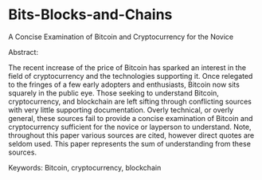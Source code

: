 # Bits-Blocks-and-Chains
A Concise Examination of Bitcoin and Cryptocurrency for the Novice


Abstract:

The recent increase of the price of Bitcoin has sparked an interest in the field of cryptocurrency and the technologies supporting it. Once relegated to the fringes of a few early adopters and enthusiasts, Bitcoin now sits squarely in the public eye. Those seeking to understand Bitcoin, cryptocurrency, and blockchain are left sifting through conflicting sources with very little supporting documentation. Overly technical, or overly general, these sources fail to provide a concise examination of Bitcoin and cryptocurrency sufficient for the novice or layperson to understand. 
Note, throughout this paper various sources are cited, however direct quotes are seldom used. This paper represents the sum of understanding from these sources.
	
Keywords: Bitcoin, cryptocurrency, blockchain
